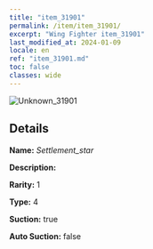 ```yaml
---
title: "item_31901"
permalink: /item/item_31901/
excerpt: "Wing Fighter item_31901"
last_modified_at: 2024-01-09
locale: en
ref: "item_31901.md"
toc: false
classes: wide
---
```



 ![Unknown_31901](/images/item/Settlement_star_p.png)



## Details

 **Name:** *Settlement_star* 

 **Description:** 

 **Rarity:** 1 

 **Type:** 4 

 **Suction:** true 

 **Auto Suction:** false 


